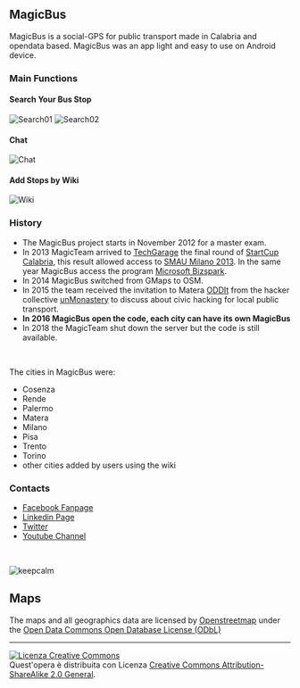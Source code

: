 ## MagicBus

MagicBus is a social-GPS for public transport made in Calabria and opendata based. MagicBus was an app light and easy to use on Android device.

### Main Functions

#### Search Your Bus Stop
![Search01](https://scontent-fco1-1.xx.fbcdn.net/v/t31.0-8/s960x960/10845675_815144815206818_5765630743174044384_o.jpg?_nc_cat=104&_nc_ohc=l30rvqPl6BgAQn50TM9ZA-9L_TimJLP5Ly3j0KXi2DUcFEpCgV9iEV3hA&_nc_ht=scontent-fco1-1.xx&oh=1d11e5f13650355bbf7c6a5e3e99abd9&oe=5E687320)
![Search02](https://drive.google.com/file/d/1oZWIzj8OJ2lvLuQT0aYADUys08fBXWFM/view?usp=sharing)

#### Chat
![Chat](https://scontent-fco1-1.xx.fbcdn.net/v/t1.0-9/1463017_579043715483597_1094356240_n.jpg?_nc_cat=110&_nc_ohc=37X_sKDo-O4AQnPBnW3-N1ve1yYXKLj5ktrfP3gK211XDn_q5egCU5lUA&_nc_ht=scontent-fco1-1.xx&oh=6e7986ed900317f4fa61a5a9f314fc78&oe=5EA6F1C3)

#### Add Stops by Wiki
![Wiki](https://scontent-fco1-1.xx.fbcdn.net/v/t1.0-9/1239994_554495171271785_1442090979_n.png?_nc_cat=108&_nc_ohc=rLvm-ks0uyIAQmHupZucDt9b5mroQxi395XmavI7hajZuc2pS723UhPrg&_nc_ht=scontent-fco1-1.xx&oh=b520f67b76e8ec75f3c978d3a20d8696&oe=5E692A7D)

### History
* The MagicBus project starts in November 2012 for a master exam.
* In 2013 MagicTeam arrived to [TechGarage](http://techgarage.eu/) the final round of [StartCup Calabria](http://www.startcupcalabria.it/), this result allowed access to [SMAU Milano 2013](https://www.smau.it/milano13/partners/magicbus/). In the same year MagicBus access the program [Microsoft Bizspark](https://support.microsoft.com/it-it/help/4055667/bizspark-support).
* In 2014 MagicBus switched from GMaps to OSM.
* In 2015 the team received the invitation to Matera [ODDIt](https://opendataday.org) from the hacker collective [unMonastery](http://unmonastery.org/) to discuss about civic hacking for local public transport.
* **In 2016 MagicBus open the code, each city can have its own MagicBus**
* In 2018 the MagicTeam shut down the server but the code is still available.

<br>

The cities in MagicBus were:
* Cosenza
* Rende
* Palermo
* Matera
* Milano
* Pisa
* Trento
* Torino
* other cities added by users using the wiki

### Contacts
* [Facebook Fanpage](https://www.facebook.com/MagicBusApp/)
* [Linkedin Page](https://it.linkedin.com/company/magicbusapp-it?)
* [Twitter](https://twitter.com/MagicBusApp)
* [Youtube Channel](https://www.youtube.com/channel/UCDVF9WhQjDFmQqE650MFjnw)

<br>

![keepcalm](https://scontent-fco1-1.xx.fbcdn.net/v/t1.0-9/1457467_584261074961861_1667007903_n.png?_nc_cat=110&_nc_ohc=zuq_6N1a5vUAQlml1kJGGkoYjJWMcE56Kpanx17mucvH8MhOQPEOXGX6w&_nc_ht=scontent-fco1-1.xx&oh=0b49e185449481cc70c48f3e47dab026&oe=5E6A2609)


Maps
--------------
The maps and all geographics data are licensed by [Openstreetmap](https://openstreetmap.org) under the [Open Data Commons Open Database License (ODbL)](https://opendatacommons.org/licenses/odbl/)


--------------

<a rel="license" href="https://creativecommons.org/licenses/by-sa/2.0/"><img alt="Licenza Creative Commons" style="border-width:0" src="https://i.creativecommons.org/l/by-sa/2.0/88x31.png" /></a><br />Quest'opera è distribuita con Licenza <a rel="license" href="http://creativecommons.org/licenses/by-sa/2.0/">Creative Commons Attribution-ShareAlike 2.0 General</a>.
